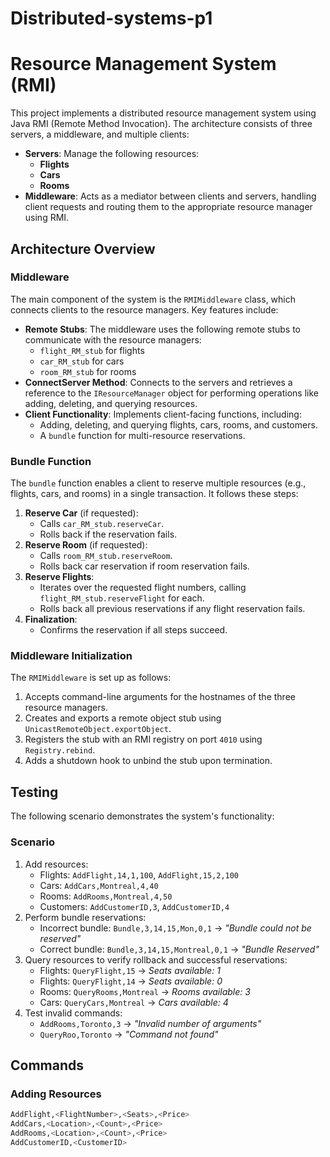 # Distributed-systems-p1

# Resource Management System (RMI)

This project implements a distributed resource management system using Java RMI (Remote Method Invocation). The architecture consists of three servers, a middleware, and multiple clients:

- **Servers**: Manage the following resources:
  - **Flights**
  - **Cars**
  - **Rooms**
- **Middleware**: Acts as a mediator between clients and servers, handling client requests and routing them to the appropriate resource manager using RMI.

## Architecture Overview

### Middleware
The main component of the system is the `RMIMiddleware` class, which connects clients to the resource managers. Key features include:

- **Remote Stubs**: The middleware uses the following remote stubs to communicate with the resource managers:
  - `flight_RM_stub` for flights
  - `car_RM_stub` for cars
  - `room_RM_stub` for rooms
- **ConnectServer Method**: Connects to the servers and retrieves a reference to the `IResourceManager` object for performing operations like adding, deleting, and querying resources.
- **Client Functionality**: Implements client-facing functions, including:
  - Adding, deleting, and querying flights, cars, rooms, and customers.
  - A `bundle` function for multi-resource reservations.

### Bundle Function
The `bundle` function enables a client to reserve multiple resources (e.g., flights, cars, and rooms) in a single transaction. It follows these steps:

1. **Reserve Car** (if requested):
   - Calls `car_RM_stub.reserveCar`.
   - Rolls back if the reservation fails.
2. **Reserve Room** (if requested):
   - Calls `room_RM_stub.reserveRoom`.
   - Rolls back car reservation if room reservation fails.
3. **Reserve Flights**:
   - Iterates over the requested flight numbers, calling `flight_RM_stub.reserveFlight` for each.
   - Rolls back all previous reservations if any flight reservation fails.
4. **Finalization**:
   - Confirms the reservation if all steps succeed.

### Middleware Initialization
The `RMIMiddleware` is set up as follows:

1. Accepts command-line arguments for the hostnames of the three resource managers.
2. Creates and exports a remote object stub using `UnicastRemoteObject.exportObject`.
3. Registers the stub with an RMI registry on port `4010` using `Registry.rebind`.
4. Adds a shutdown hook to unbind the stub upon termination.

## Testing

The following scenario demonstrates the system's functionality:

### Scenario
1. Add resources:
   - Flights: `AddFlight,14,1,100`, `AddFlight,15,2,100`
   - Cars: `AddCars,Montreal,4,40`
   - Rooms: `AddRooms,Montreal,4,50`
   - Customers: `AddCustomerID,3`, `AddCustomerID,4`
2. Perform bundle reservations:
   - Incorrect bundle: `Bundle,3,14,15,Mon,0,1` → *"Bundle could not be reserved"*
   - Correct bundle: `Bundle,3,14,15,Montreal,0,1` → *"Bundle Reserved"*
3. Query resources to verify rollback and successful reservations:
   - Flights: `QueryFlight,15` → *Seats available: 1*
   - Flights: `QueryFlight,14` → *Seats available: 0*
   - Rooms: `QueryRooms,Montreal` → *Rooms available: 3*
   - Cars: `QueryCars,Montreal` → *Cars available: 4*
4. Test invalid commands:
   - `AddRooms,Toronto,3` → *"Invalid number of arguments"*
   - `QueryRoo,Toronto` → *"Command not found"*

## Commands

### Adding Resources
```bash
AddFlight,<FlightNumber>,<Seats>,<Price>
AddCars,<Location>,<Count>,<Price>
AddRooms,<Location>,<Count>,<Price>
AddCustomerID,<CustomerID>
